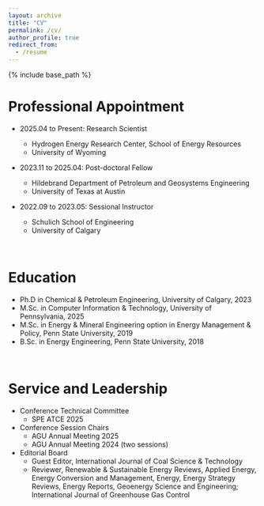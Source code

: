 ```yaml
---
layout: archive
title: "CV"
permalink: /cv/
author_profile: true
redirect_from:
  - /resume
---
```


{% include base_path %}

Professional Appointment
======
* 2025.04 to Present: Research Scientist
  * Hydrogen Energy Research Center, School of Energy Resources
  * University of Wyoming

* 2023.11 to 2025.04: Post-doctoral Fellow
  * Hildebrand Department of Petroleum and Geosystems Engineering
  * University of Texas at Austin

* 2022.09 to 2023.05: Sessional Instructor
  * Schulich School of Engineering 
  * University of Calgary
<br>

Education
======
* Ph.D in Chemical & Petroleum Engineering, University of Calgary, 2023
* M.Sc. in Computer Information & Technology, University of Pennsylvania, 2025
* M.Sc. in Energy & Mineral Engineering option in Energy Management & Policy, Penn State University, 2019
* B.Sc. in Energy Engineering, Penn State University, 2018
<br>
  
Service and Leadership
======
* Conference Technical Committee
  * SPE ATCE 2025
* Conference Session Chairs
  * AGU Annual Meeting 2025
  * AGU Annual Meeting 2024 (two sessions)
* Editorial Board
  * Guest Editor, International Journal of Coal Science & Technology
  * Reviewer, Renewable & Sustainable Energy Reviews, Applied Energy, Energy Conversion and Management, Energy, Energy Strategy Reviews, Energy Reports, Geoenergy Science and Engineering; International Journal of Greenhouse Gas Control
